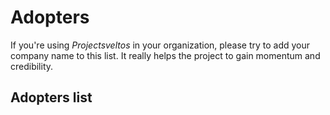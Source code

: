 # Adopters

If you're using _Projectsveltos_ in your organization, please try to add your company name to this list. 
It really helps the project to gain momentum and credibility.

## Adopters list 
